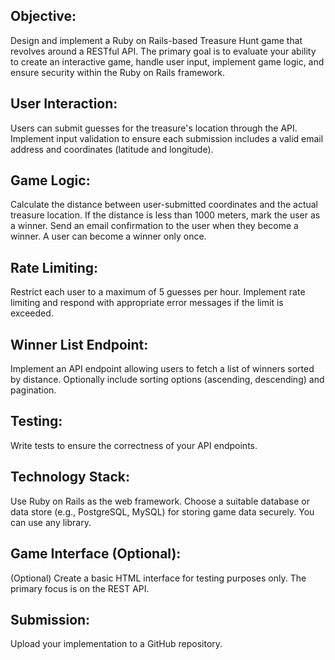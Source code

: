 ## Objective:  

Design and implement a Ruby on Rails-based Treasure Hunt game that revolves around a
RESTful API. The primary goal is to evaluate your ability to create an interactive game, handle
user input, implement game logic, and ensure security within the Ruby on Rails framework.

## User Interaction:  
Users can submit guesses for the treasure's location through the API.
Implement input validation to ensure each submission includes a valid email address and
coordinates (latitude and longitude).

## Game Logic:  
Calculate the distance between user-submitted coordinates and the actual treasure location.
If the distance is less than 1000 meters, mark the user as a winner.
Send an email confirmation to the user when they become a winner.
A user can become a winner only once.

## Rate Limiting:  
Restrict each user to a maximum of 5 guesses per hour.
Implement rate limiting and respond with appropriate error messages if the limit is exceeded.

## Winner List Endpoint:  
Implement an API endpoint allowing users to fetch a list of winners sorted by distance.
Optionally include sorting options (ascending, descending) and pagination.

## Testing:
Write tests to ensure the correctness of your API endpoints.

## Technology Stack:
Use Ruby on Rails as the web framework.
Choose a suitable database or data store (e.g., PostgreSQL, MySQL) for storing game data
securely.
You can use any library.

## Game Interface (Optional):
(Optional) Create a basic HTML interface for testing purposes only. The primary focus is on the
REST API.

## Submission:
Upload your implementation to a GitHub repository.